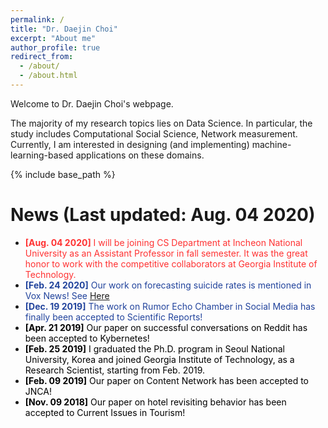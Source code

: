 ```yaml
---
permalink: /
title: "Dr. Daejin Choi"
excerpt: "About me"
author_profile: true
redirect_from: 
  - /about/
  - /about.html
---
```


Welcome to Dr. Daejin Choi's webpage.

The majority of my research topics lies on Data Science. In particular, the
study includes Computational Social Science, Network measurement. Currently, I
am interested in designing (and implementing) machine-learning-based
applications on these domains.

{% include base_path %}

News (Last updated: Aug. 04 2020)
=====
- <span style="color:rgb(255,50,50)"> **[Aug. 04 2020]** I will be joining
  CS Department at Incheon National University as an Assistant Professor in fall
  semester. It was the great honor to work with the competitive collaborators at
  Georgia Institute of Technology.
- <span style="color:rgb(33,67,156)"> **[Feb. 24 2020]** Our work on forecasting
  suicide rates is mentioned in Vox News! See
  [Here](https://www.vox.com/recode/2020/2/24/21150196/twitter-reddit-suicide-cdc-artificial-intelligence)
- <span style="color:rgb(33,67,156)"> **[Dec. 19 2019]** The work on Rumor Echo Chamber in Social Media has finally
  been accepted to Scientific Reports!</span>
- <span style="color:rgb(0,0,0)"> **[Apr. 21 2019]** Our paper on successful
  conversations on Reddit has been accepted to Kybernetes!
- <span style="color:rgb(0,0,0)"> **[Feb. 25 2019]** I graduated the Ph.D. program in Seoul National University,
  Korea and joined Georgia Institute of Technology, as a Research Scientist,
  starting from Feb. 2019.
- <span style="color:rgb(0,0,0)"> **[Feb. 09 2019]** Our paper on Content Network has been accepted to JNCA!
- <span style="color:rgb(0,0,0)"> **[Nov. 09 2018]** Our paper on hotel revisiting behavior has been accepted to
  Current Issues in Tourism!</span>
